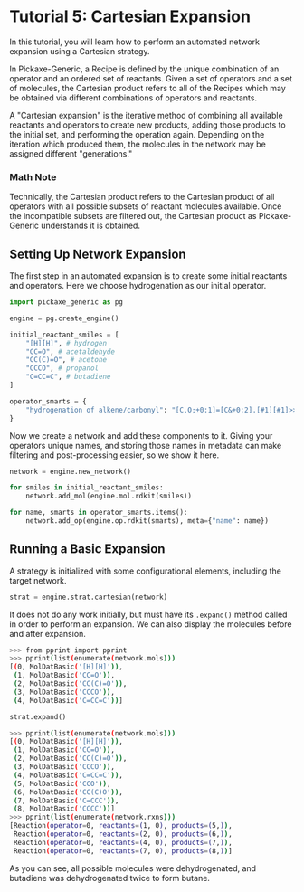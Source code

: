 # Tutorial 5: Cartesian Expansion

In this tutorial, you will learn how to perform an automated network expansion using a Cartesian strategy.

In Pickaxe-Generic, a Recipe is defined by the unique combination of an operator and an ordered set of reactants.  Given a set of operators and a set of molecules, the Cartesian product refers to all of the Recipes which may be obtained via different combinations of operators and reactants.

A "Cartesian expansion" is the iterative method of combining all available reactants and operators to create new products, adding those products to the initial set, and performing the operation again.  Depending on the iteration which produced them, the molecules in the network may be assigned different "generations."

### Math Note

Technically, the Cartesian product refers to the Cartesian product of all operators with all possible subsets of reactant molecules available.  Once the incompatible subsets are filtered out, the Cartesian product as Pickaxe-Generic understands it is obtained.

## Setting Up Network Expansion

The first step in an automated expansion is to create some initial reactants and operators.  Here we choose hydrogenation as our initial operator.

```python
import pickaxe_generic as pg

engine = pg.create_engine()

initial_reactant_smiles = [
    "[H][H]", # hydrogen
    "CC=O", # acetaldehyde
    "CC(C)=O", # acetone
    "CCCO", # propanol
    "C=CC=C", # butadiene
]

operator_smarts = {
    "hydrogenation of alkene/carbonyl": "[C,O;+0:1]=[C&+0:2].[#1][#1]>>[*:1]-[*:2]"
}
```

Now we create a network and add these components to it.  Giving your operators unique names, and storing those names in metadata can make filtering and post-processing easier, so we show it here.

```python
network = engine.new_network()

for smiles in initial_reactant_smiles:
    network.add_mol(engine.mol.rdkit(smiles))

for name, smarts in operator_smarts.items():
    network.add_op(engine.op.rdkit(smarts), meta={"name": name})
```

## Running a Basic Expansion

A strategy is initialized with some configurational elements, including the target network.

```python
strat = engine.strat.cartesian(network)
```

It does not do any work initially, but must have its `.expand()` method called in order to perform an expansion.  We can also display the molecules before and after expansion.

```sh
>>> from pprint import pprint
>>> pprint(list(enumerate(network.mols)))
[(0, MolDatBasic('[H][H]')),
 (1, MolDatBasic('CC=O')),
 (2, MolDatBasic('CC(C)=O')),
 (3, MolDatBasic('CCCO')),
 (4, MolDatBasic('C=CC=C'))]
```
```python
strat.expand()
```
```sh
>>> pprint(list(enumerate(network.mols)))
[(0, MolDatBasic('[H][H]')),
 (1, MolDatBasic('CC=O')),
 (2, MolDatBasic('CC(C)=O')),
 (3, MolDatBasic('CCCO')),
 (4, MolDatBasic('C=CC=C')),
 (5, MolDatBasic('CCO')),
 (6, MolDatBasic('CC(C)O')),
 (7, MolDatBasic('C=CCC')),
 (8, MolDatBasic('CCCC'))]
>>> pprint(list(enumerate(network.rxns)))
[Reaction(operator=0, reactants=(1, 0), products=(5,)),
 Reaction(operator=0, reactants=(2, 0), products=(6,)),
 Reaction(operator=0, reactants=(4, 0), products=(7,)),
 Reaction(operator=0, reactants=(7, 0), products=(8,))]
```

As you can see, all possible molecules were dehydrogenated, and butadiene was dehydrogenated twice to form butane.